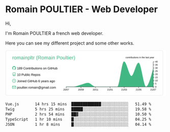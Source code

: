 # Romain POULTIER - Web Developer

Hi,

I'm Romain POULTIER a french web developer.

Here you can see my different project and some other works.



[![](https://raw.githubusercontent.com/romainpltr/romainpltr/master/profile-summary-card-output/vue/0-profile-details.svg)](https://github.com/vn7n24fzkq/github-profile-summary-cards)

<!--START_SECTION:waka-->
```text
Vue.js       14 hrs 15 mins  █████████████░░░░░░░░░░░░   51.49 % 
Twig         5 hrs 25 mins   █████░░░░░░░░░░░░░░░░░░░░   19.58 % 
PHP          2 hrs 54 mins   ██▓░░░░░░░░░░░░░░░░░░░░░░   10.50 % 
TypeScript   1 hr 10 mins    █░░░░░░░░░░░░░░░░░░░░░░░░   04.25 % 
JSON         1 hr 8 mins     █░░░░░░░░░░░░░░░░░░░░░░░░   04.14 % 
```
<!--END_SECTION:waka-->
